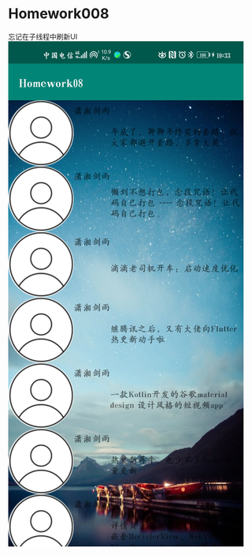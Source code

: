 # Homework008
忘记在子线程中刷新UI
![image](https://github.com/zml254/Homework008/blob/master/image/Screenshot_20191213_223328_com.example.homework08.jpg)
